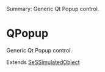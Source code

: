 Summary: Generic Qt Popup control.

# QPopup

Generic Qt Popup control.
 
Extends [SeSSimulatedObject](SeSSimulatedObject.md)


